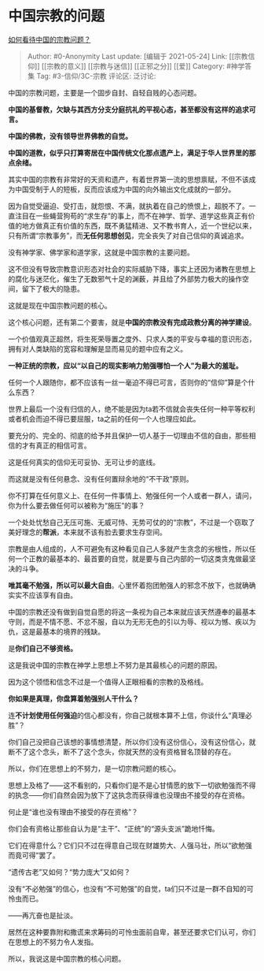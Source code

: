 # 中国宗教的问题
[如何看待中国的宗教问题？](https://www.zhihu.com/question/23712714/answer/1893617858)

> Author: #0-Anonymity
> Last update: [编辑于 2021-05-24]
> Link: [[宗教信仰]] [[宗教的意义]] [[宗教与迷信]] [[正邪之分]] [[爱]]
> Category: #神学答集
> Tag: #3-信仰/3C-宗教
> 评论区:
> 泛讨论:

中国的宗教问题，主要是一个固步自封、自轻自贱的心态问题。

**中国的基督教，欠缺与其西方分支分庭抗礼的平视心态，甚至都没有这样的追求可言。**

**中国的佛教，没有领导世界佛教的自觉。**

**中国的道教，似乎只打算寄居在中国传统文化那点遗产上，满足于华人世界里的那点余绪。**

其实中国的宗教有非常好的天资和遗产，有着世界第一流的思想禀赋，不但不该成为中国受制于人的短板，反而应该成为中国的向外输出文化成就的一部分。

因为自觉受逼迫、受打击，就怨恨、不满，就执着在自己的愤恨上，超脱不了。一直注目在一些蝇营狗苟的“求生存”的事上，而不在神学、哲学、道学这些真正有价值的地方做真正有价值的东西，既不勇猛精进、又不教书育人，近一个世纪以来，只有所谓“宗教事务”，而**无任何思想创见**，完全丧失了对自己信仰的真诚追求。

没有神学家、佛学家和道学家，这就是中国宗教的主要问题。

这不但没有导致宗教意识形态对社会的实际威胁下降，事实上还因为诸教在思想上的腐化与迷茫化，催生了无数邪气十足的渊薮，并且给了外部势力极大的操作空间，留下了极大的隐患。

这就是现在中国宗教问题的核心。

这个核心问题，还有第二个要害，就是**中国的宗教没有完成政教分离的神学建设**。

一个价值观真正超然，将生死荣辱置之度外、只求人类的平安与幸福的意识形态，拥有对人类缺陷的宽容和理解是显而易见的题中应有之义。

**一种正统的宗教，应以“以自己的现实影响力勉强哪怕一个人”为最大的羞耻。**

任何一个人跟随你，都不应该有一丝一毫迫不得已可言，否则你的“信仰”算是个什么东西？

世界上最后一个没有归信的人，绝不能是因为ta若不信就会丧失任何一种平等权利或者机会而迫不得已要屈服，ta之前的任何一个人也理应如此。

要充分的、完全的、彻底的给予并且保护一切人基于一切理由不信的自由，那些相信的才有真正的相信可言。

这是任何真实的信仰无可妥协、无可让步的底线。

而这就是没有任何悬念、没有任何置辩余地的“不干政”原则。

你不打算在任何意义上、在任何一件事情上、勉强任何一个人或者一群人，请问，你为什么要去做任何可以被称为“施压”的事？

一个处处忧愁自己无压可施、无威可恃、无势可仗的的“宗教”，不过是一个窃取了美好理念的**帮派**，本来就不该有脸去要求生存空间。

宗教是由人组成的，人不可避免有这种看见自己人多就产生贪念的劣根性，所以任何一个正教的最基本的、最首要的自觉，就是要与自己内部的一切这类贪鬼做最坚决的斗争。

**唯其毫不勉强，所以可以最大自由**。心里怀着抱团勉强人的邪念不放下，也就确确实实不应该享有自由。

中国的宗教还没有做到自觉自愿的将这一条视为自己本来就应该天然遵奉的最基本守则，而是不情不愿、不忿不服，自以为无形无色的引以为辱、视以为憾、疾以为仇，这是最基本的境界的残缺。

是**你们自己不够资格。**

这是我说中国的宗教在神学上思想上不努力是其最核心的问题的原因。

因为这个领悟和信念不过是一个值得人正眼相看的宗教的及格线。

**你如果是真理，你盘算着勉强别人干什么？**

连**不计划使用任何强迫**的信心都没有，你自己就根本算不上信，你谈什么“真理必胜”？

你们自己没把自己该想的事情想清楚，所以你们没有这份信心，没有这份信心，就断不了这个念头，断不了这个念头，你就天然的没有资格冒名顶替的存在。

所以，你们在思想上的不努力，是一切宗教问题的核心。

思想上及格了——这不看别的，只看你们是不是心甘情愿的放下一切欲勉强而不得的执念——你们自然会因为放下了这执念而获得谁也没理由不接受的存在资格。

何止是“谁也没有理由不接受的存在资格”？

你们会有资格让那些自认为是“主干”、“正统”的“源头支派”跪地忏悔。

它们在得意什么？它们只不过在得意自己现在财雄势大、人强马壮，所以“欲勉强而竟可得”罢了。

“遗传古老”又如何？“势力庞大”又如何？

没有“不必勉强”的信心，也没有“不可勉强”的自觉，ta们只不过是一群不自知的可怜虫而已。

——再亢奋也是扯淡。

居然在这种要靠附和撒谎来求筹码的可怜虫面前自卑，甚至还要求它们认可，你们在思想上的不努力令人发指。

所以，我说这是中国宗教的核心问题。
